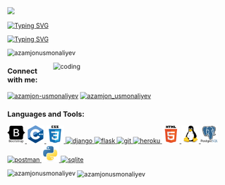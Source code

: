 <img src="https://media1.giphy.com/media/gM5qFksULw54NMWyry/giphy.gif?cid=ecf05e47rzgvaqz03cae4ugawpvo0ghsc4v2cq4u4zwd40ta&rid=giphy.gif&ct=s" width="200px">

[![Typing SVG](https://readme-typing-svg.demolab.com?font=Fira+Code&pause=1000&random=false&width=435&lines=Assalomu+alaykum!;My+name+is+A'zamjon+;Back-end+web+developer)](https://git.io/typing-svg)

[![Typing SVG](https://readme-typing-svg.demolab.com?font=Fira+Code&pause=1000&color=8BFF63&random=false&width=435&lines=MY+SKILLS+%3A+Python++Django++DRF+(API)++;SQL++Git++Github+Telegram+Bot)](https://git.io/typing-svg)


<p align="left"> <img src="https://komarev.com/ghpvc/?username=azamjonusmonaliyev&label=Profile%20views&color=0e75b6&style=flat" alt="azamjonusmonaliyev" /> </p>

 <img align="right" alt="coding" width="400" src="https://media.tenor.com/NOYF3f82b_gAAAAC/programmer.gif" alt="azamjonusmonaliyev">
 
<h3 align="left">Connect with me:</h3>
<p align="left">
<a href="https://linkedin.com/in/azamjon-usmonaliyev" target="blank"><img align="center" src="https://raw.githubusercontent.com/rahuldkjain/github-profile-readme-generator/master/src/images/icons/Social/linked-in-alt.svg" alt="azamjon-usmonaliyev" height="30" width="40" /></a>
<a href="https://www.leetcode.com/azamjon_usmonaliyev" target="blank"><img align="center" src="https://raw.githubusercontent.com/rahuldkjain/github-profile-readme-generator/master/src/images/icons/Social/leet-code.svg" alt="azamjon_usmonaliyev" height="30" width="40" /></a>
</p>

<h3 align="left">Languages and Tools:</h3>
<p align="left"> <a href="https://getbootstrap.com" target="_blank" rel="noreferrer"> <img src="https://raw.githubusercontent.com/devicons/devicon/master/icons/bootstrap/bootstrap-plain-wordmark.svg" alt="bootstrap" width="40" height="40"/> </a> <a href="https://www.w3schools.com/cpp/" target="_blank" rel="noreferrer"> <img src="https://raw.githubusercontent.com/devicons/devicon/master/icons/cplusplus/cplusplus-original.svg" alt="cplusplus" width="40" height="40"/> </a> <a href="https://www.w3schools.com/css/" target="_blank" rel="noreferrer"> <img src="https://raw.githubusercontent.com/devicons/devicon/master/icons/css3/css3-original-wordmark.svg" alt="css3" width="40" height="40"/> </a> <a href="https://www.djangoproject.com/" target="_blank" rel="noreferrer"> <img src="https://cdn.worldvectorlogo.com/logos/django.svg" alt="django" width="40" height="40"/> </a> <a href="https://flask.palletsprojects.com/" target="_blank" rel="noreferrer"> <img src="https://www.vectorlogo.zone/logos/pocoo_flask/pocoo_flask-icon.svg" alt="flask" width="40" height="40"/> </a> <a href="https://git-scm.com/" target="_blank" rel="noreferrer"> <img src="https://www.vectorlogo.zone/logos/git-scm/git-scm-icon.svg" alt="git" width="40" height="40"/> </a> <a href="https://heroku.com" target="_blank" rel="noreferrer"> <img src="https://www.vectorlogo.zone/logos/heroku/heroku-icon.svg" alt="heroku" width="40" height="40"/> </a> <a href="https://www.w3.org/html/" target="_blank" rel="noreferrer"> <img src="https://raw.githubusercontent.com/devicons/devicon/master/icons/html5/html5-original-wordmark.svg" alt="html5" width="40" height="40"/> </a> <a href="https://www.linux.org/" target="_blank" rel="noreferrer"> <img src="https://raw.githubusercontent.com/devicons/devicon/master/icons/linux/linux-original.svg" alt="linux" width="40" height="40"/> </a> <a href="https://www.postgresql.org" target="_blank" rel="noreferrer"> <img src="https://raw.githubusercontent.com/devicons/devicon/master/icons/postgresql/postgresql-original-wordmark.svg" alt="postgresql" width="40" height="40"/> </a> <a href="https://postman.com" target="_blank" rel="noreferrer"> <img src="https://www.vectorlogo.zone/logos/getpostman/getpostman-icon.svg" alt="postman" width="40" height="40"/> </a> <a href="https://www.python.org" target="_blank" rel="noreferrer"> <img src="https://raw.githubusercontent.com/devicons/devicon/master/icons/python/python-original.svg" alt="python" width="40" height="40"/> </a> <a href="https://www.sqlite.org/" target="_blank" rel="noreferrer"> <img src="https://www.vectorlogo.zone/logos/sqlite/sqlite-icon.svg" alt="sqlite" width="40" height="40"/> </a> </p>

<p><img align="left" src="https://github-readme-stats.vercel.app/api/top-langs?username=azamjonusmonaliyev&show_icons=true&locale=en&layout=compact" alt="azamjonusmonaliyev" /></p>

<p>&nbsp;<img align="center" src="https://github-readme-stats.vercel.app/api?username=azamjonusmonaliyev&show_icons=true&locale=en" alt="azamjonusmonaliyev" /></p>

